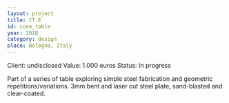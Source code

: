 ```yaml
---
layout: project
title: CT.E
id: cone_table
year: 2018
category: design
place: Bologna, Italy
---
```

Client: undisclosed
Value: 1.000 euros 
Status: In progress

Part of a series of table exploring simple steel fabrication and geometric repetitions/variations.
3mm bent and laser cut steel plate, sand-blasted and clear-coated.
